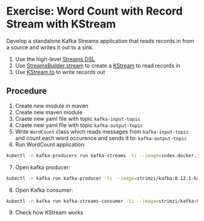 # Exercise: Word Count with Record Stream with KStream

Develop a standalone Kafka Streams application that reads records in from a source and writes it out to a sink.

1. Use the high-level [Streams DSL](http://kafka.apache.org/22/documentation/streams/developer-guide/dsl-api.html)
2. Use [StreamsBuilder.stream](http://kafka.apache.org/22/javadoc/org/apache/kafka/streams/StreamsBuilder.html) to create a [KStream](http://kafka.apache.org/22/javadoc/org/apache/kafka/streams/kstream/KStream.html) to read records in
3. Use [KStream.to](http://kafka.apache.org/22/javadoc/org/apache/kafka/streams/kstream/KStream.html) to write records out

## Procedure

1. Create new module in maven
2. Create new maven module
3. Craete new yaml file with topic `kafka-input-topic`
4. Craete new yaml file with topic `kafka-output-topic`
5. Write `WordCount` class which reads messages from `kafka-input-topic` and count each word occurence and sends it to: `kafka-output-topic`
6. Run WordCount application:

```sh
kubectl -n kafka-producers run kafka-streams -ti --image=index.docker.io/mateuszdyminski/kafka-streams:1.0 --rm=true --restart=Never --env=KAFKA_BOOTSTRAP_SERVERS=kafka-cluster-kafka-bootstrap.kafka:9092
```

7. Open kafka producer:

```sh
kubectl -n kafka run kafka-producer -ti --image=strimzi/kafka:0.12.1-kafka-2.2.1 --rm=true --restart=Never -- bin/kafka-console-producer.sh --broker-list kafka-cluster-kafka-bootstrap:9092 --topic kafka-input-topic
```

8. Open Kafka consumer:

```sh
kubectl -n kafka run kafka-streams-consumer -ti --image=strimzi/kafka:0.12.1-kafka-2.2.1 --rm=true --restart=Never -- bin/kafka-console-consumer.sh --topic kafka-output-topic --from-beginning --bootstrap-server kafka-cluster-kafka-bootstrap:9092 --property print.key=true --property value.deserializer=org.apache.kafka.common.serialization.LongDeserializer
```

9. Check how KStream works
